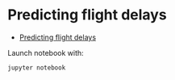 # Predicting flight delays

- [Predicting flight delays](https://www.kaggle.com/code/fabiendaniel/predicting-flight-delays-tutorial)


Launch notebook with: 

```
jupyter notebook
```

